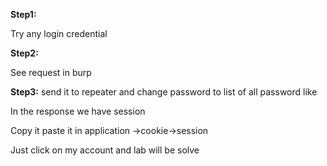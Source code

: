 **Step1:**

Try any login credential


**Step2:**

See request in burp


**Step3:** 
send it to repeater and change password to list of all password like


In the response we have session


Copy it paste it in application ->cookie->session


Just click on my account and lab will be solve

